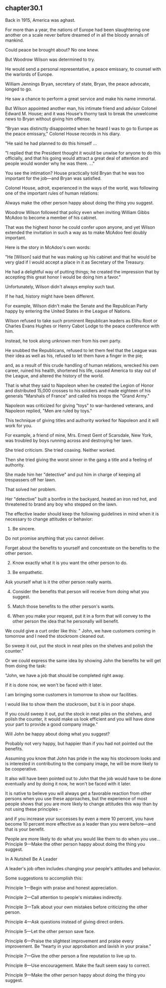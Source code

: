 
chapter30.1
---
Back in 1915, America was aghast.

For more than a year, the nations of Europe had been slaughtering one another on a scale never before dreamed of in all the bloody annals of mankind.

Could peace be brought about? No one knew.

But Woodrow Wilson was determined to try.

He would send a personal representative, a peace emissary, to counsel with the warlords of Europe.

William Jennings Bryan, secretary of state, Bryan, the peace advocate, longed to go.

He saw a chance to perform a great service and make his name immortal.

But Wilson appointed another man, his intimate friend and advisor Colonel Edward M. House; and it was House's thorny task to break the unwelcome news to Bryan without giving him offense.

"Bryan was distinctly disappointed when he heard I was to go to Europe as the peace emissary," Colonel House records in his diary.

"He said he had planned to do this himself …

"I replied that the President thought it would be unwise for anyone to do this officially, and that his going would attract a great deal of attention and people would wonder why he was there. ..."

You see the intimation? House practically told Bryan that he was too important for the job—and Bryan was satisfied.

Colonel House, adroit, experienced in the ways of the world, was following one of the important rules of human relations:

Always make the other person happy about doing the thing you suggest.

Woodrow Wilson followed that policy even when inviting William Gibbs McAdoo to become a member of his cabinet.

That was the highest honor he could confer upon anyone, and yet Wilson extended the invitation in such a way as to make McAdoo feel doubly important.

Here is the story in McAdoo's own words:

"He [Wilson] said that he was making up his cabinet and that he would be very glad if I would accept a place in it as Secretary of the Treasury.

He had a delightful way of putting things; he created the impression that by accepting this great honor I would be doing him a favor."

Unfortunately, Wilson didn't always employ such taut.

If he had, history might have been different.

For example, Wilson didn't make the Senate and the Republican Party happy by entering the United States in the League of Nations.

Wilson refused to take such prominent Republican leaders as Elihu Root or Charles Evans Hughes or Henry Cabot Lodge to the peace conference with him.

Instead, he took along unknown men from his own party.

He snubbed the Republicans, refused to let them feel that the League was their idea as well as his, refused to let them have a finger in the pie;

and, as a result of this crude handling of human relations, wrecked his own career, ruined his health, shortened his life, caused America to stay out of the League, and altered the history of the world.

That is what they said to Napoleon when he created the Legion of Honor and distributed 15,000 crosses to his soldiers and made eighteen of his generals "Marshals of France" and called his troops the "Grand Army."

Napoleon was criticized for giving "toys" to war-hardened veterans, and Napoleon replied, "Men are ruled by toys."

This technique of giving titles and authority worked for Napoleon and it will work for you.

For example, a friend of mine, Mrs. Ernest Gent of Scarsdale, New York, was troubled by boys running across and destroying her lawn.

She tried criticism. She tried coaxing. Neither worked.

Then she tried giving the worst sinner in the gang a title and a feeling of authority.

She made him her "detective" and put him in charge of keeping all trespassers off her lawn.

That solved her problem.

Her "detective" built a bonfire in the backyard, heated an iron red hot, and threatened to brand any boy who stepped on the lawn.

The effective leader should keep the following guidelines in mind when it is necessary to change attitudes or behavior:

1. Be sincere.

Do not promise anything that you cannot deliver.

Forget about the benefits to yourself and concentrate on the benefits to the other person.

2. Know exactly what it is you want the other person to do.

3. Be empathetic.

Ask yourself what is it the other person really wants.

4. Consider the benefits that person will receive from doing what you suggest.

5. Match those benefits to the other person's wants.

6. When you make your request, put it in a form that will convey to the other person the idea that he personally will benefit.

We could give a curt order like this: " John, we have customers coming in tomorrow and I need the stockroom cleaned out.

So sweep it out, put the stock in neat piles on the shelves and polish the counter."

Or we could express the same idea by showing John the benefits he will get from doing the task:

"John, we have a job that should be completed right away.

If it is done now, we won't be faced with it later.

I am bringing some customers in tomorrow to show our facilities.

I would like to show them the stockroom, but it is in poor shape.

If you could sweep it out, put the stock in neat piles on the shelves, and polish the counter, it would make us look efficient and you will have done your part to provide a good company image."

Will John be happy about doing what you suggest?

Probably not very happy, but happier than if you had not pointed out the benefits.

Assuming you know that John has pride in the way his stockroom looks and is interested in contributing to the company image, he will be more likely to be cooperative.

It also will have been pointed out to John that the job would have to be done eventually and by doing it now, he won't be faced with it later.

It is native to believe you will always get a favorable reaction from other persons when you use these approaches, but the experience of most people shows that you are more likely to change attitudes this way than by not using these principles -

and if you increase your successes by even a mere 10 percent, you have become 10 percent more effective as a leader than you were before—and that is your benefit.

People are more likely to do what you would like them to do when you use... Principle 9—Make the other person happy about doing the thing you suggest.

In A Nutshell Be A Leader

A leader's job often includes changing your people's attitudes and behavior.

Some suggestions to accomplish this:

Principle 1—Begin with praise and honest appreciation.

Principle 2—Call attention to people's mistakes indirectly.

Principle 3—Talk about your own mistakes before criticizing the other person.

Principle 4—Ask questions instead of giving direct orders.

Principle 5—Let the other person save face.

Principle 6—Praise the slightest improvement and praise every improvement. Be "hearty in your approbation and lavish in your praise."

Principle 7—Give the other person a fine reputation to live up to.

Principle 8—Use encouragement. Make the fault seem easy to correct.

Principle 9—Make the other person happy about doing the thing you suggest.